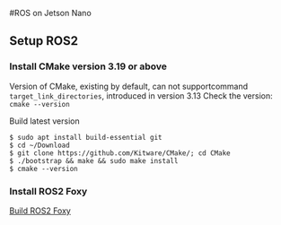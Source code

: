 #ROS on Jetson Nano

## Setup ROS2
### Install CMake version 3.19 or above
Version of CMake, existing by default, can not supportcommand `target_link_directories`, introduced in version 3.13
Check the version: `cmake --version`

Build latest version
```
$ sudo apt install build-essential git
$ cd ~/Download
$ git clone https://github.com/Kitware/CMake/; cd CMake
$ ./bootstrap && make && sudo make install
$ cmake --version
```

### Install ROS2 Foxy

[Build ROS2 Foxy](https://index.ros.org/doc/ros2/Installation/Foxy/Linux-Development-Setup)
